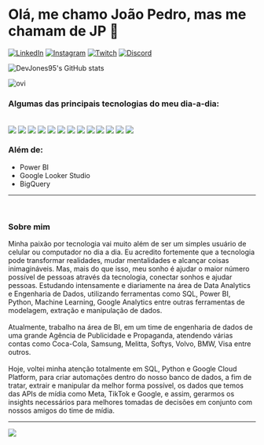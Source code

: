 # Olá, me chamo João Pedro, mas me chamam de JP 👋

[![LinkedIn](https://img.shields.io/badge/LinkedIn-0077B5?style=for-the-badge&logo=linkedin&logoColor=white)](https://www.linkedin.com/in/jo%C3%A3o-pedro-assis-56350b17a/)
[![Instagram](https://img.shields.io/badge/Instagram-E4405F?style=for-the-badge&logo=instagram&logoColor=white)](https://www.instagram.com/jp_assiz/)
[![Twitch](https://img.shields.io/badge/Twitch-9146FF?style=for-the-badge&logo=twitch&logoColor=white)](https://www.twitch.tv/joni_bigu)
[![Discord](https://img.shields.io/badge/Discord-7289DA?style=for-the-badge&logo=discord&logoColor=white)](https://discord.com/channels/@me)

![DevJones95's GitHub stats](https://github-readme-stats.vercel.app/api?username=devjones95&show_icons=true&theme=radical)

<img src="https://github-readme-stats.vercel.app/api/top-langs?username=devjones95&show_icons=true&locale=en&layout=compact&theme=chartreuse-dark" alt="ovi" />


### Algumas das principais tecnologias do meu dia-a-dia:

<div style="display: inline-block"><br>
    <img align="center" src="https://img.shields.io/badge/HTML5-E34F26?style=for-the-badge&logo=html5&logoColor=white">
    <img align="center" src="https://img.shields.io/badge/CSS3-1572B6?style=for-the-badge&logo=css3&logoColor=white">
    <img align="center" src="https://img.shields.io/badge/JavaScript-F7DF1E?style=for-the-badge&logo=javascript&logoColor=black">
    <img align="center" src="https://img.shields.io/badge/TypeScript-007ACC?style=for-the-badge&logo=typescript&logoColor=white">
    <img align="center" src="https://img.shields.io/badge/React-20232A?style=for-the-badge&logo=react&logoColor=00BFFF">
    <img align="center" src="https://img.shields.io/badge/Node.js-43853D?style=for-the-badge&logo=node.js&logoColor=white">
    <img align="center" src="https://img.shields.io/badge/Bootstrap-563D7C?style=for-the-badge&logo=bootstrap&logoColor=white">
    <img align="center" src="https://img.shields.io/badge/jQuery-0769AD?style=for-the-badge&logo=jquery&logoColor=white">
    <img align="center" src="https://img.shields.io/badge/Python-3776AB?style=for-the-badge&logo=python&logoColor=white">
    <img align="center" src="https://img.shields.io/badge/MySQL-005C84?style=for-the-badge&logo=mysql&logoColor=white">
    <img align="center" src="https://img.shields.io/badge/SQLite-07405E?style=for-the-badge&logo=sqlite&logoColor=white">
    <img align="center" src="https://img.shields.io/badge/MongoDB-4EA94B?style=for-the-badge&logo=mongodb&logoColor=white">
    <img align="center" src="https://img.shields.io/badge/Google_Cloud-4285F4?style=for-the-badge&logo=google-cloud&logoColor=white">
</div>
<br>

### Além de:
<ul>
    <li>Power BI</li>
    <li>Google Looker Studio</li>
    <li>BigQuery</li>
</ul>

<hr>
<br>

### Sobre mim
Minha paixão por tecnologia vai muito além de ser um simples usuário de celular ou computador no dia a dia. Eu acredito fortemente que a tecnologia pode transformar realidades, mudar mentalidades e alcançar coisas inimagináveis. Mas, mais do que isso, meu sonho é ajudar o maior número possível de pessoas através da tecnologia, conectar sonhos e ajudar pessoas.
Estudando intensamente e diariamente na área de Data Analytics e Engenharia de Dados, utilizando ferramentas como SQL, Power BI, Python, Machine Learning, Google Analytics entre outras ferramentas de modelagem, extração e manipulação de dados.
<br>
<br>
Atualmente, trabalho na área de BI, em um time de engenharia de dados de uma grande Agência de Publicidade e Propaganda, atendendo várias contas como Coca-Cola, Samsung, Melitta, Softys, Volvo, BMW, Visa entre outros.
<br>
<br>
Hoje, voltei minha atenção totalmente em SQL, Python e Google Cloud Platform, para criar automações dentro do nosso banco de dados, a fim de tratar, extrair e manipular da melhor forma possível, os dados que temos das APIs de mídia como Meta, TikTok e Google, e assim, gerarmos os insights necessários para melhores tomadas de decisões em conjunto com nossos amigos do time de mídia.
<hr>

<img src="https://github-profile-trophy.vercel.app/?username=devjones95&theme=juicyfresh&no-bg=true" />





